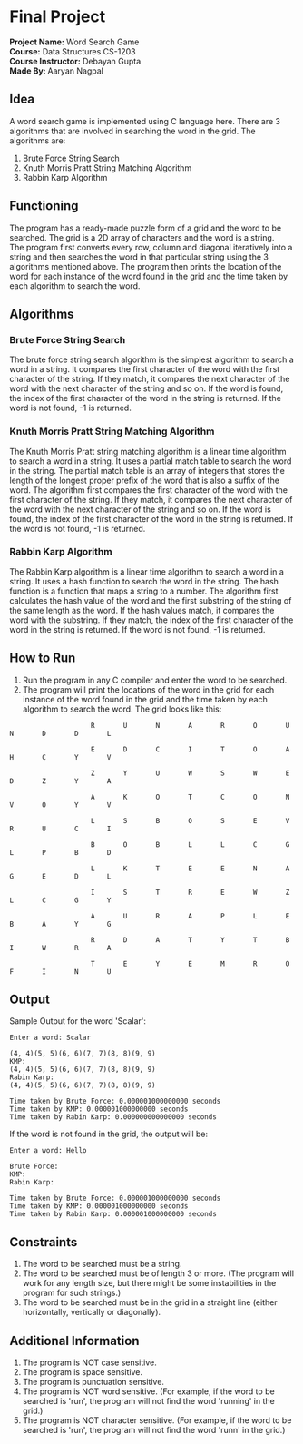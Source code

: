 # Final Project
<b>Project Name:</b> Word Search Game <br>
<b>Course:</b> Data Structures CS-1203<br>
<b>Course Instructor:</b> Debayan Gupta<br>
<b>Made By: </b> Aaryan Nagpal

## Idea
A word search game is implemented using C language here. There are 3 algorithms that are involved in searching the word in the grid. The algorithms are:
1. Brute Force String Search
2. Knuth Morris Pratt String Matching Algorithm
3. Rabbin Karp Algorithm

## Functioning
The program has a ready-made puzzle form of a grid and the word to be searched. The grid is a 2D array of characters and the word is a string. <br> The program first converts every row, column and diagonal iteratively into a string and then searches the word in that particular string using the 3 algorithms mentioned above. The program then prints the location of the word for each instance of the word found in the grid and the time taken by each algorithm to search the word.

## Algorithms
### Brute Force String Search
The brute force string search algorithm is the simplest algorithm to search a word in a string. It compares the first character of the word with the first character of the string. If they match, it compares the next character of the word with the next character of the string and so on. If the word is found, the index of the first character of the word in the string is returned. If the word is not found, -1 is returned. <br>

### Knuth Morris Pratt String Matching Algorithm
The Knuth Morris Pratt string matching algorithm is a linear time algorithm to search a word in a string. It uses a partial match table to search the word in the string. The partial match table is an array of integers that stores the length of the longest proper prefix of the word that is also a suffix of the word. The algorithm first compares the first character of the word with the first character of the string. If they match, it compares the next character of the word with the next character of the string and so on. If the word is found, the index of the first character of the word in the string is returned. If the word is not found, -1 is returned. <br>

### Rabbin Karp Algorithm
The Rabbin Karp algorithm is a linear time algorithm to search a word in a string. It uses a hash function to search the word in the string. The hash function is a function that maps a string to a number. The algorithm first calculates the hash value of the word and the first substring of the string of the same length as the word. If the hash values match, it compares the word with the substring. If they match, the index of the first character of the word in the string is returned. If the word is not found, -1 is returned. <br>

## How to Run
1. Run the program in any C compiler and enter the word to be searched.
2. The program will print the locations of the word in the grid for each instance of the word found in the grid and the time taken by each algorithm to search the word.
The grid looks like this:
```
                    R       U       N       A       R       O       U       N       D       D       L

                    E       D       C       I       T       O       A       H       C       Y       V

                    Z       Y       U       W       S       W       E       D       Z       Y       A

                    A       K       O       T       C       O       N       V       O       Y       V

                    L       S       B       O       S       E       V       R       U       C       I

                    B       O       B       L       L       C       G       L       P       B       D

                    L       K       T       E       E       N       A       G       E       D       L

                    I       S       T       R       E       W       Z       L       C       G       Y

                    A       U       R       A       P       L       E       B       A       Y       G

                    R       D       A       T       Y       T       B       I       W       R       A

                    T       E       Y       E       M       R       O       F       I       N       U
```


## Output
Sample Output for the word 'Scalar':  
```
Enter a word: Scalar

(4, 4)(5, 5)(6, 6)(7, 7)(8, 8)(9, 9)
KMP:
(4, 4)(5, 5)(6, 6)(7, 7)(8, 8)(9, 9)
Rabin Karp:
(4, 4)(5, 5)(6, 6)(7, 7)(8, 8)(9, 9)

Time taken by Brute Force: 0.000001000000000 seconds
Time taken by KMP: 0.000001000000000 seconds
Time taken by Rabin Karp: 0.000000000000000 seconds
```
If the word is not found in the grid, the output will be:
```
Enter a word: Hello

Brute Force:
KMP:
Rabin Karp:

Time taken by Brute Force: 0.000001000000000 seconds
Time taken by KMP: 0.000001000000000 seconds
Time taken by Rabin Karp: 0.000001000000000 seconds
```
## Constraints
1. The word to be searched must be a string.
2. The word to be searched must be of length 3 or more. (The program will work for any length size, but there might be some instabilities in the program for such strings.)
3. The word to be searched must be in the grid in a straight line (either horizontally, vertically or diagonally).

## Additional Information
1. The program is NOT case sensitive.
2. The program is space sensitive.
3. The program is punctuation sensitive.
4. The program is NOT word sensitive. (For example, if the word to be searched is 'run', the program will not find the word 'running' in the grid.)
5. The program is NOT character sensitive. (For example, if the word to be searched is 'run', the program will not find the word 'runn' in the grid.)